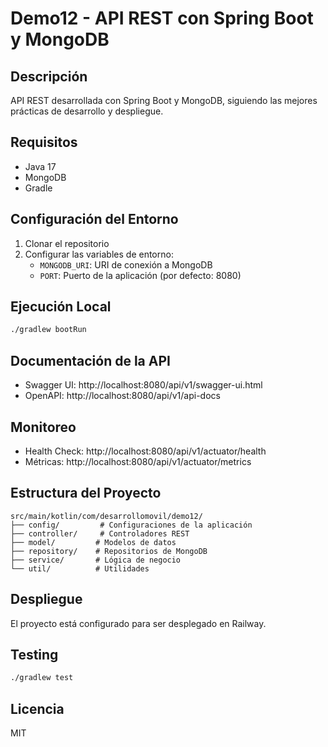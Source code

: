 # Demo12 - API REST con Spring Boot y MongoDB

## Descripción
API REST desarrollada con Spring Boot y MongoDB, siguiendo las mejores prácticas de desarrollo y despliegue.

## Requisitos
- Java 17
- MongoDB
- Gradle

## Configuración del Entorno
1. Clonar el repositorio
2. Configurar las variables de entorno:
   - `MONGODB_URI`: URI de conexión a MongoDB
   - `PORT`: Puerto de la aplicación (por defecto: 8080)

## Ejecución Local
```bash
./gradlew bootRun
```

## Documentación de la API
- Swagger UI: http://localhost:8080/api/v1/swagger-ui.html
- OpenAPI: http://localhost:8080/api/v1/api-docs

## Monitoreo
- Health Check: http://localhost:8080/api/v1/actuator/health
- Métricas: http://localhost:8080/api/v1/actuator/metrics

## Estructura del Proyecto
```
src/main/kotlin/com/desarrollomovil/demo12/
├── config/         # Configuraciones de la aplicación
├── controller/     # Controladores REST
├── model/         # Modelos de datos
├── repository/    # Repositorios de MongoDB
├── service/       # Lógica de negocio
└── util/          # Utilidades
```

## Despliegue
El proyecto está configurado para ser desplegado en Railway.

## Testing
```bash
./gradlew test
```

## Licencia
MIT 